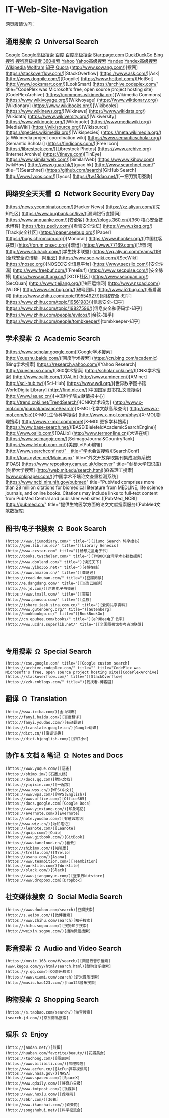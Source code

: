 # IT-Web-Site-Navigation

网页版请访问：

## 通用搜索&ensp;&Omega;&ensp;Universal Search

[Google](https://www.google.com.hk/)
[Google高级搜索](https://www.google.com.hk/advanced_search)
[百度](https://www.baidu.com/)
[百度高级搜索](https://www.baidu.com/gaoji/advanced.html)
[Startpage.com](https://www.startpage.com/)
[DuckDuckGo](https://duckduckgo.com/)
[Bing](https://www.bing.com/?intlF=)
[搜狗](https://www.sogou.com/)
[搜狗高级搜索](https://www.sogou.com/advanced/advanced.html)
[360搜索](https://www.so.com)
[Yahoo](https://www.yahoo.com/)
[Yahoo高级搜索](https://search.yahoo.com/web/advanced)
[Yandex](https://yandex.com/)
[Yandex高级搜索](https://www.yandex.com/search/advanced)
[Wikipedia](https://www.wikipedia.org/)
[Wolfram](https://www.wolframalpha.com/)
[知乎](https://www.zhihu.com/)
[Quora](https://www.quora.com/)
(http://www.sowang.com/)[搜网]
(https://stackoverflow.com/)[StackOverflow]
(https://www.ask.com/)[Ask]
(http://www.dogpile.com/)[Dogpile]
(https://www.hotbot.com/)[HotBot]
(http://www.looksmart.com/)[LookSmart]
(https://archive.codeplex.com/" title="CodePlex was Microsoft's free, open source project hosting site)[CodePlexArchive]
(https://commons.wikimedia.org)[Wikimedia Commons]
(https://www.wikivoyage.org/)[Wikivoyage]
(https://www.wiktionary.org/)[Wiktionary]
(https://www.wikibooks.org/)[Wikibooks]
(https://www.wikinews.org/)[Wikinews]
(https://www.wikidata.org/)[Wikidata]
(https://www.wikiversity.org/)[Wikiversity]
(https://www.wikiquote.org/)[Wikiquote]
(https://www.mediawiki.org/)[MediaWiki]
(https://wikisource.org/)[Wikisource]
(https://species.wikimedia.org/)[Wikispecies]
(https://meta.wikimedia.org/)[a Wikimedia project coordination wiki]
(https://www.semanticscholar.org/)[Semantic Scholar]
(https://findicons.com/)[Free Icon]
(https://librestock.com/)[Librestock Photos]
(https://www.archive.org)[Internet Archive]
(https://tineye.com)[TinEye]
(https://www.similarweb.com/)[SimilarWeb]
(https://www.wikihow.com)[wikiHow]
(http://www.guao.hk/)[guao.hk]
(http://www.searchnet.com/" title=")[Searchnet]
(https://github.com/search)[GitHub Search]
(http://www.lycos.com/)[Lycos]
(https://tw.18dao.net/)[一把刀實用查詢]

## 网络安全天天看&ensp;&Omega;&ensp;Network Security Every Day

(https://news.ycombinator.com/)[Hacker News]
(https://xz.aliyun.com/)[先知社区]
(https://www.bugbank.cn/live/)[漏洞银行直播间]
(https://www.anquanke.com/)[安全客]
(http://blogs.360.cn/)[360 核心安全技术博客]
(https://bbs.pediy.com/)[看雪安全论坛]
(https://www.zkaq.org/)[Track安全社区]
(https://paper.seebug.org/)[Paper]
(https://bugs.chromium.org/)[Monorail]
(https://www.ihonker.org/)[中国红客联盟]
(http://forum.cnsec.org/)[暗组]
(https://www.77169.com/)[华盟网]
(http://www.stuhack.com/)[学生技术联盟]
(https://yq.aliyun.com/teams/119)[全球安全资讯精－阿里云]
(https://www.sec-wiki.com/)[SecWiki]
(https://nosec.org/)[NOSEC安全讯息平台]
(https://www.secsilo.com/)[安全沙漏]
(http://www.freebuf.com/)[FreeBuf]
(https://www.secpulse.com/)[安全脉搏]
(https://www.xctf.org.cn/)[XCTF社区]
(https://www.secquan.org/)[SecQuan]
(http://www.tiejiang.org/)[铁匠运维网]
(http://www.nsoad.com/)[WLGF]
(http://www.secbug.org/)[破晓团队]
(http://www.52bug.cn/)[吾爱漏洞]
(https://www.zhihu.com/topic/19554927/)[网络安全-知乎]
(https://www.zhihu.com/topic/19561983/)[信息安全-知乎]
(https://www.zhihu.com/topic/19827596/)[信息安全和密码学-知乎]
(https://www.zhihu.com/people/evilcos/)[余弦-知乎]
(https://www.zhihu.com/people/tombkeeper/)[tombkeeper-知乎]

## 学术搜索&ensp;&Omega;&ensp;Academic Search

(https://www.scholar.google.com)[Google学术搜索]
(http://xueshu.baidu.com/)[百度学术搜索]
(https://cn.bing.com/academic)[Bing学术搜索]
(https://research.yahoo.com/)[Yahoo Research]
(http://xueshu.so.com/)[360学术搜索]
(http://scholar.cnki.net/)[CNKI学术搜索]
(http://www.oalib.com/)[OALib]
(http://www.aminer.cn/)[AMiner]
(http://sci-hub.tw/)[Sci-Hub]
(https://www.wdl.org/)[世界数字图书馆WorldDigitalLibrary]
(http://find.nlc.cn/)[中国国家图书馆_文津搜索]
(http://www.las.ac.cn/)[中国科学院文献情报中心]
(http://trend.cnki.net/TrendSearch/)[CNKI学术趋势]
(http://www.x-mol.com/journal/advanceSearch)[X-MOL化学文献高级查询]
(http://www.x-mol.com/bio)[X-MOL生命科学搜索]
(http://www.x-mol.com/phys)[X-MOL物理搜索]
(http://www.x-mol.com/more)[X-MOL更多学科搜索]
(https://www.base-search.net/)[BASE(BielefeldAcademicSearchEngine)]
(http://www.oalib.com/)[OALib]
(http://www.termonline.cn)[术语在线]
(https://www.scimagojr.com/)[ScimagoJournal&CountryRank]
(https://www.letpub.com.cn/)[美国LetPub编辑]
(http://www.searchconf.net/"　title="学术会议搜索)[SearchConf]
(http://foas.gytec.net/Main.aspx" title="外文开放存取期刊集成服务系统)[FOAS]
(https://www.repository.cam.ac.uk/discover" title="剑桥大学知识库)[剑桥大学搜索]
(http://web.mit.edu/search.html)[麻省理工搜索]
(www.cnkipaper.com/)[中国学术不端论文查重检测系统]
(https://www.ncbi.nlm.nih.gov/pubmed" title="PubMed comprises more than 28 million citations for biomedical literature from MEDLINE, life science journals, and online books. Citations may include links to full-text content from PubMed Central and publisher web sites.)[PubMed_NCBI]
(http://pubmed.cn/" title="提供生物医学方面的论文文献搜索服务)[PubMed文献数据库]

## 图书/电子书搜索&ensp;&Omega;&ensp;Book Search

	(https://www.jiumodiary.com/" title=")[Jiumo Search 鸠摩搜书]
	(http://gen.lib.rus.ec/" title=")[Library Genesis]
	(http://www.cxstar.com" title=")[畅想之星电子书]
	(http://books.twscholar.com/" title=")[TWBOOK台湾学术书籍数据库]
	(http://www.dooland.com/" title=")[读览天下]
	(http://www.yibo365.net/" title=")[e博在线]
	(https://www.amazon.cn/" title=")[亚马逊]
	(https://read.douban.com/" title=")[豆瓣阅读]
	(http://e.dangdang.com/" title=")[当当云阅读]
	(http://e.jd.com/)[京东电子书频道]
	(https://www.tmall.com/" title=")[天猫]
	(http://www.pansou.com/" title=")[盘搜]
	(http://ishare.iask.sina.com.cn/" title=")[爱问共享资料]
	(http://www.gutenberg.org/" title=")[Gutenberg]
	(http://bookbookgo.cc/" title=")[BookBookGo]
	(http://cn.epubee.com/books/" title=")[ePUBee电子书库]
	(http://www.ucdrs.superlib.net/" title=")[全国图书馆参考咨询联盟]



<!--## 黑客搜索&ensp;&Omega;&ensp;Hacker Search-->
<!---->
​	<!--()[]-->
​	<!--()[]-->
​	<!--(https://www.easycounter.com)[Easycounter]-->
​	<!--()[]-->
​	<!--()[]-->
​	<!--()[]-->
​	<!--()[]-->
​	<!--()[]-->
​	<!--()[]-->
​	<!--()[]-->
​	<!--()[]-->
​	<!--()[]-->
​	<!--()[]-->
​	<!--()[]-->
​	<!--()[]-->
​	<!--()[]-->
​	<!--()[]-->
​	<!--()[]-->
​	<!--()[]-->
<!---->
<!---->

## 专用搜索&ensp;&Omega;&ensp;Special Search

    (https://cse.google.com" title=")[Google custom search]
    (https://archive.codeplex.com/" title="" title="CodePlex was Microsoft's free, open source project hosting site)[CodePlexArchive]
    (https://stackoverflow.com/" title=")[StackOverflow]
	(https://zzk.cnblogs.com/" title=")[找找看-博客园]



<!--本条目与english_study.html保持一致-->
## 翻译&ensp;&Omega;&ensp;Translation

    (http://www.iciba.com/)[金山词霸]
    (http://fanyi.baidu.com/)[百度翻译]
    (http://fanyi.youdao.com/)[有道翻译]
    (https://translate.google.cn/)[Google翻译]
    (http://dict.cn/)[海词词典]
    (https://dict.hjenglish.com/)[沪江小d]



## 协作 & 文档 & 笔记&ensp;&Omega;&ensp;Notes and Docs

	(https://www.yuque.com/)[语雀]
	(https://shimo.im/)[石墨文档]
	(https://docs.qq.com)[腾讯文档]
	(https://yiqixie.com/)[一起写]
	(http://www.wps.cn/)[WPS(中文)]
	(https://www.wps.com/)[WPS(English)]
	(https://www.office.com/)[Office365]
	(https://docs.google.com)[Google Docs]
	(https://www.yinxiang.com/)[印象笔记]
	(https://evernote.com/)[Evernote]
	(http://note.youdao.com/)[有道云笔记]
	(http://www.wiz.cn/)[为知笔记]
	(https://leanote.com/)[Leanote]
	(https://quip.com/)[Quip]
	(https://www.gitbook.com/)[GitBook]
	(https://www.kancloud.cn/)[看云]
	(http://zhibimo.com/)[知笔墨]
	(https://trello.com/)[Trello]
	(https://asana.com/)[Asana]
	(https://www.teambition.com/)[Teambition]
	(https://worktile.com/)[Worktile]
	(https://slack.com/)[Slack]
	(https://www.jianguoyun.com/)[坚果云Nutstore]
	(https://www.dropbox.com)[Dropbox]



## 社交媒体搜索&ensp;&Omega;&ensp;Social Media Search

	(https://www.douban.com/search)[豆瓣搜索]
	(http://s.weibo.com/)[微博搜索]
	(https://www.zhihu.com/search)[知乎搜索]
	(http://zhihu.sogou.com/)[搜狗知乎搜索]
    (http://weixin.sogou.com/)[搜狗微信搜索]



## 影音搜索&ensp;&Omega;&ensp;Audio and Video Search

	(https://music.163.com/#/search/)[网易云音乐搜索]
    (www.kugou.com/yy/html/search.html)[酷狗音乐搜索]
    (https://y.qq.com/)[QQ音乐搜索]
    (https://www.xiami.com/search)[虾米音乐搜索]
	(http://music.hao123.com/)[hao123音乐搜索]
	

## 购物搜索&ensp;&Omega;&ensp;Shopping Search

	(https://s.taobao.com/search/)[淘宝搜索]
	(search.jd.com/)[京东商品搜索]
	

## 娱乐&ensp;&Omega;&ensp;Enjoy

	(http://jandan.net/)[煎蛋]
	(http://huaban.com/favorite/beauty/)[花瓣美女]
	(https://tuchong.com/)[图虫网]
	(https://www.bilibili.com/)[哔哩哔哩]
	(http://www.acfun.cn/)[AcFun弹幕视频网]
	(https://www.nasa.gov/)[NASA]
	(https://www.spacex.com/)[SpaceX]
	(http://www.qdaily.com/)[好奇心日报]
	(http://www.tmtpost.com/)[钛媒体]
	(https://www.huxiu.com/)[虎嗅网]
	(http://36kr.com/)[36氪]
	(http://www.ikanchai.com/)[砍柴网]
	(http://songshuhui.net/)[科学松鼠会]